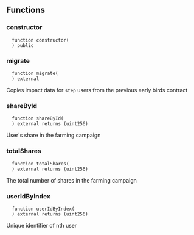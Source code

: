 


## Functions
### constructor
```solidity
  function constructor(
  ) public
```




### migrate
```solidity
  function migrate(
  ) external
```
Copies impact data for `step` users from the previous early birds contract



### shareById
```solidity
  function shareById(
  ) external returns (uint256)
```
User's share in the farming campaign



### totalShares
```solidity
  function totalShares(
  ) external returns (uint256)
```
The total number of shares in the farming campaign



### userIdByIndex
```solidity
  function userIdByIndex(
  ) external returns (uint256)
```
Unique identifier of nth user



